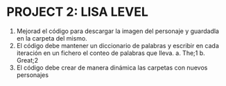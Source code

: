 # PROJECT 2: LISA LEVEL
1. Mejorad el código para descargar la imagen del personaje y guardadla en la carpeta del
mismo.
2. El código debe mantener un diccionario de palabras y escribir en cada iteración en un
fichero el conteo de palabras que lleva.
    a. The;1
    b. Great;2
3. El código debe crear de manera dinámica las carpetas con nuevos personajes